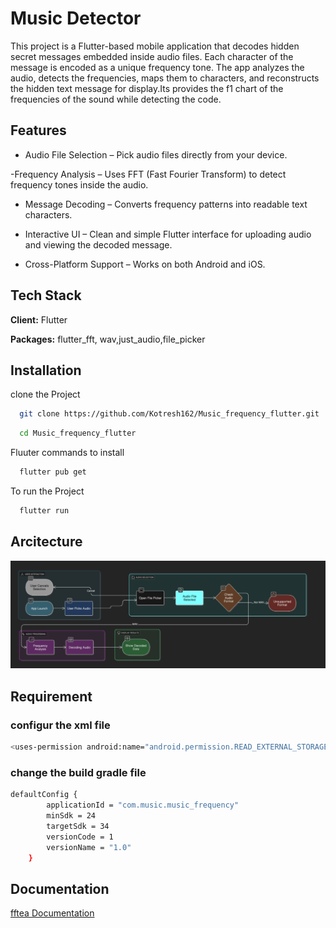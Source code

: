 
# Music Detector

This project is a Flutter-based mobile application that decodes hidden secret messages embedded inside audio files. Each character of the message is encoded as a unique frequency tone. The app analyzes the audio, detects the frequencies, maps them to characters, and reconstructs the hidden text message for display.Its provides the f1 chart of the frequencies of the sound while detecting the code.


## Features
- Audio File Selection – Pick audio files directly from your device.

-Frequency Analysis – Uses FFT (Fast Fourier Transform) to detect frequency tones inside the audio.

- Message Decoding – Converts frequency patterns into readable text characters.

- Interactive UI – Clean and simple Flutter interface for uploading audio and viewing the decoded message.
- Cross-Platform Support – Works on both Android and iOS.

## Tech Stack

**Client:** Flutter

**Packages:** flutter_fft, wav,just_audio,file_picker


## Installation

clone the Project

```bash
  git clone https://github.com/Kotresh162/Music_frequency_flutter.git
```
```bash
  cd Music_frequency_flutter
```

Fluuter commands to install

```bash
  flutter pub get
```

To run the Project

```bash
  flutter run
```
## Arcitecture
![arctitecture diagram.png](images%2Farctitecture%20diagram.png)


## Requirement
### configur the xml file
```bash
<uses-permission android:name="android.permission.READ_EXTERNAL_STORAGE"/>
```

### change the build gradle file
```bash
defaultConfig {
        applicationId = "com.music.music_frequency"
        minSdk = 24
        targetSdk = 34
        versionCode = 1
        versionName = "1.0"
    }

```
## Documentation

[fftea Documentation](https://pub.dev/packages/fftea)

